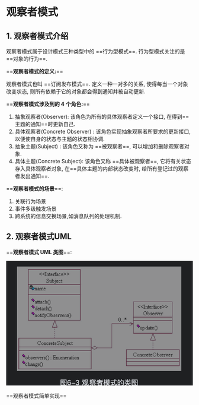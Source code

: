 # 观察者模式

## 1. 观察者模式介绍

观察者模式属于设计模式三种类型中的 ==行为型模式==. 行为型模式关注的是 ==对象的行为==.



==**观察者模式的定义:**==

观察者模式也叫 ==订阅发布模式==. 定义一种一对多的关系, 使得每当一个对象改变状态, 则所有依赖于它的对象都会得到通知并被自动更新.



==**观察者模式涉及到的 4 个角色:**==

1. 抽象观察者(Observer): 该角色为所有的具体观察者定义一个接口, 在得到==主题的通知==时更新自己.
2. 具体观察者(Concrete Observer) : 该角色实现抽象观察者所要求的更新接口, 以便使自身的状态与主题的状态相协调.
3. 抽象主题(Subject) : 该角色又称为 ==被观察者==, 可以增加和删除观察者对象.
4. 具体主题(Concrete Subject): 该角色又称 ==具体被观察者==, 它将有关状态存入具体观察者对象, 在==具体主题的内部状态改变时, 给所有登记过的观察者发出通知==.



==**观察者模式的场景**==:

1. 关联行为场景
2. 事件多级触发场景
3. 跨系统的信息交换场景,如消息队列的处理机制.



## 2. 观察者模式UML

==**观察者模式 UML 类图**==:

![image-20200510160934977](../local/picture/行为型-观察者模式/image-20200510160934977.png)



==观察者模式简单实现==

